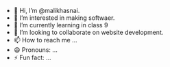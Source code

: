 - 👋 Hi, I’m @malikhasnai.
- 👀 I’m interested in making softwaer.
- 🌱 I’m currently learning in class 9
- 💞️ I’m looking to collaborate on website development.
- 📫 How to reach me ...
- 😄 Pronouns: ...
- ⚡ Fun fact: ...

<!---
malikhasnai/malikhasnai is a ✨ special ✨ repository because its `README.md` (this file) appears on your GitHub profile.
You can click the Preview link to take a look at your changes.
--->
